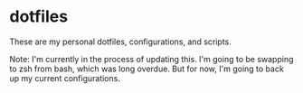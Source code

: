 # dotfiles

These are my personal dotfiles, configurations, and scripts.

Note: I'm currently in the process of updating this. I'm going to be swapping to zsh from bash, which was long overdue. But for now, I'm going to back up my current configurations.